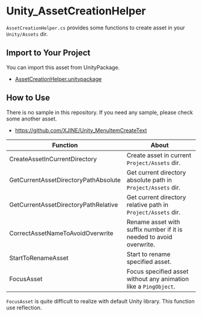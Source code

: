 # Unity_AssetCreationHelper

``AssetCreationHelper.cs`` provides some functions to create asset in your ``Unity/Assets`` dir.

## Import to Your Project

You can import this asset from UnityPackage.

- [AssetCreationHelper.unitypackage](https://github.com/XJINE/Unity_AssetCreationHelper/blob/master/AssetCreationHelper.unitypackage)

## How to Use

There is no sample in this repository. If you need any sample, please check some another asset.

- https://github.com/XJINE/Unity_MenuItemCreateText

| Function                             | About                                                               |
| ------------------------------------ | ------------------------------------------------------------------- |
| CreateAssetInCurrentDirectory        | Create asset in current ``Project/Assets`` dir.                     |
| GetCurrentAssetDirectoryPathAbsolute | Get current directory absolute path in ``Project/Assets`` dir.      | 
| GetCurrentAssetDirectoryPathRelative | Get current directory relative path in ``Project/Assets`` dir.      |
| CorrectAssetNameToAvoidOverwrite     | Rename asset with suffix number if it is needed to avoid overwrite. |
| StartToRenameAsset                   | Start to rename specified asset.                                    |
| FocusAsset                           | Focus specified asset without any animation like a ``PingObject``.  |

``FocusAsset`` is quite difficult to realize with default Unity library. This function use reflection.
